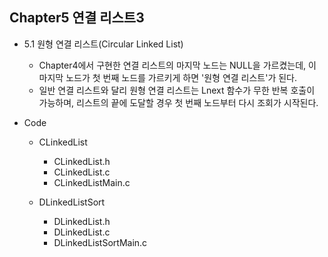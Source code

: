 ## Chapter5 연결 리스트3

+ 5.1 원형 연결 리스트(Circular Linked List)
  + Chapter4에서 구현한 연결 리스트의 마지막 노드는 NULL을 가르켰는데, 이 마지막 노드가 첫 번째 노드를 가르키게 하면 '원형 연결 리스트'가 된다.
  + 일반 연결 리스트와 달리 원형 연결 리스트는 Lnext 함수가 무한 반복 호출이 가능하며, 리스트의 끝에 도달할 경우 첫 번째 노드부터 다시 조회가 시작된다.

+ Code
  + CLinkedList
    + CLinkedList.h
    + CLinkedList.c
    + CLinkedListMain.c
  
  + DLinkedListSort 
    + DLinkedList.h
    + DLinkedList.c
    + DLinkedListSortMain.c
